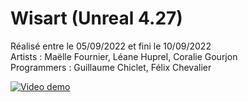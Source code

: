 # Wisart (Unreal 4.27)
<p>
  Réalisé entre le 05/09/2022 et fini le 10/09/2022<br>
  Artists : Maëlle Fournier, Léane Huprel, Coralie Gourjon<br>
  Programmers : Guillaume Chiclet, Félix Chevalier
</p>

[![Video demo](https://media.discordapp.net/attachments/763144350086856735/1127657722226167888/image.png?width=1203&height=676)](https://www.youtube.com/watch?v=9IjyiATolGo)
